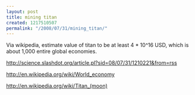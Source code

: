 ```yaml
---
layout: post
title: mining titan
created: 1217510507
permalink: "/2008/07/31/mining_titan/"
---
```

Via wikipedia, estimate value of titan to be at least 4 * 10^16 USD, which is about 1,000 entire global  economies.

http://science.slashdot.org/article.pl?sid=08/07/31/1210221&from=rss

http://en.wikipedia.org/wiki/World_economy 

http://en.wikipedia.org/wiki/Titan_(moon)



